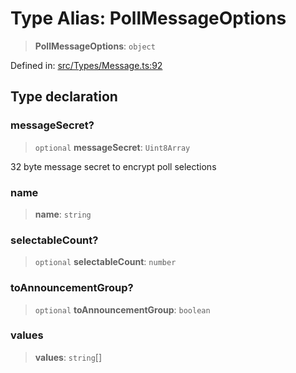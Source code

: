 # Type Alias: PollMessageOptions

> **PollMessageOptions**: `object`

Defined in: [src/Types/Message.ts:92](https://github.com/Fokusdotid/bail/blob/99acc683da8779d62a0509bb4108fdb35cb2b061/src/Types/Message.ts#L92)

## Type declaration

### messageSecret?

> `optional` **messageSecret**: `Uint8Array`

32 byte message secret to encrypt poll selections

### name

> **name**: `string`

### selectableCount?

> `optional` **selectableCount**: `number`

### toAnnouncementGroup?

> `optional` **toAnnouncementGroup**: `boolean`

### values

> **values**: `string`[]
